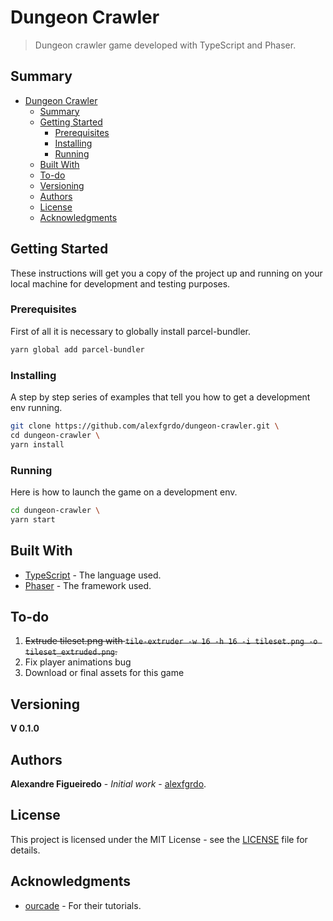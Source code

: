 # Dungeon Crawler

> Dungeon crawler game developed with TypeScript and Phaser.

## Summary

- [Dungeon Crawler](#dungeon-crawler)
  - [Summary](#summary)
  - [Getting Started](#getting-started)
    - [Prerequisites](#prerequisites)
    - [Installing](#installing)
    - [Running](#running)
  - [Built With](#built-with)
  - [To-do](#to-do)
  - [Versioning](#versioning)
  - [Authors](#authors)
  - [License](#license)
  - [Acknowledgments](#acknowledgments)

## Getting Started

These instructions will get you a copy of the project up and running on your local machine for development and testing purposes.

### Prerequisites

First of all it is necessary to globally install parcel-bundler.

```sh
yarn global add parcel-bundler
```

### Installing

A step by step series of examples that tell you how to get a development env running.

```sh
git clone https://github.com/alexfgrdo/dungeon-crawler.git \
cd dungeon-crawler \
yarn install
```

### Running

Here is how to launch the game on a development env.

```sh
cd dungeon-crawler \
yarn start
```

## Built With

- [TypeScript](https://github.com/microsoft/TypeScript) - The language used.
- [Phaser](https://github.com/photonstorm/phaser) - The framework used.

## To-do

1. ~~Extrude tileset.png with `tile-extruder -w 16 -h 16 -i tileset.png -o tileset_extruded.png`.~~
2. Fix player animations bug
3. Download or final assets for this game

## Versioning

**V 0.1.0**

## Authors

**Alexandre Figueiredo** - _Initial work_ - [alexfgrdo](https://github.com/alexfgrdo).

## License

This project is licensed under the MIT License - see the [LICENSE](LICENSE) file for details.

## Acknowledgments

- [ourcade](https://github.com/ourcade) - For their tutorials.
